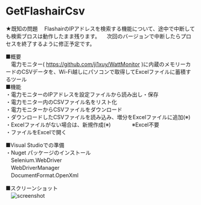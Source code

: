 # GetFlashairCsv
★既知の問題
　FlashairのIPアドレスを検索する機能について、途中で中断しても検索ブロスは動作したまま残ります。
　次回のバージョンで中断したらプロセスを終了するように修正予定です。

■概要  
　電力モニター( https://github.com/ji1xuy/WattMonitor )に内蔵のメモリーカードのCSVデータを、Wi-Fi越しにパソコンで取得してExcelファイルに蓄積するツール  
■機能  
・電力モニターのIPアドレスを設定ファイルから読み出し・保存  
・電力モニター内のCSVファイル名をリスト化  
・電力モニターからCSVファイルをダウンロード  
・ダウンロードしたCSVファイルを読み込み、増分をExcelファイルに追加(※)  
・Excelファイルがない場合は、新規作成(※)　　　　※Excel不要  
・ファイルをExcelで開く  
  
■Visual Studioでの準備  
・Nuget パッケージのインストール  
　Selenium.WebDriver  
　WebDriverManager  
　DocumentFormat.OpenXml  

■スクリーンショット  
　![screenshot](https://github.com/ji1xuy/GetFlashairCsv/assets/114241917/28f9f840-a5f0-4b0b-b3c3-b0e03731aba7)

　
